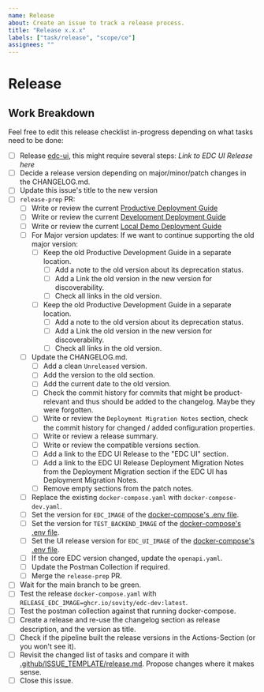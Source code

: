 ```yaml
---
name: Release
about: Create an issue to track a release process.
title: "Release x.x.x"
labels: ["task/release", "scope/ce"]
assignees: ""
---
```


# Release

## Work Breakdown

Feel free to edit this release checklist in-progress depending on what tasks need to be done:

- [ ] Release [edc-ui](https://github.com/sovity/edc-ui), this might require several steps: _Link to EDC UI Release here_
- [ ] Decide a release version depending on major/minor/patch changes in the CHANGELOG.md.
- [ ] Update this issue's title to the new version
- [ ] `release-prep` PR:
    - [ ] Write or review the current [Productive Deployment Guide](https://github.com/sovity/edc-extensions/blob/main/docs/deployment-guide/goals/production)
    - [ ] Write or review the current [Development Deployment Guide](https://github.com/sovity/edc-extensions/blob/main/docs/deployment-guide/goals/development)
    - [ ] Write or review the current [Local Demo Deployment Guide](https://github.com/sovity/edc-extensions/blob/main/docs/deployment-guide/goals/local-demo)
    - [ ] For Major version updates: If we want to continue supporting the old major version:
        - [ ] Keep the old Productive Development Guide in a separate location.
            - [ ] Add a note to the old version about its deprecation status.
            - [ ] Add a Link the old version in the new version for discoverability.
            - [ ] Check all links in the old version.
        - [ ] Keep the old Productive Development Guide in a separate location.
            - [ ] Add a note to the old version about its deprecation status.
            - [ ] Add a Link the old version in the new version for discoverability.
            - [ ] Check all links in the old version.
    - [ ] Update the CHANGELOG.md.
        - [ ] Add a clean `Unreleased` version.
        - [ ] Add the version to the old section.
        - [ ] Add the current date to the old version.
        - [ ] Check the commit history for commits that might be product-relevant and thus should be added to the
          changelog. Maybe they were forgotten.
        - [ ] Write or review the `Deployment Migration Notes` section, check the commit history for changed / added
          configuration properties.
        - [ ] Write or review a release summary.
        - [ ] Write or review the compatible versions section.
        - [ ] Add a link to the EDC UI Release to the "EDC UI" section.
        - [ ] Add a link to the EDC UI Release Deployment Migration Notes from the Deployment Migration section if the EDC UI has Deployment Migration Notes.
        - [ ] Remove empty sections from the patch notes.
    - [ ] Replace the existing `docker-compose.yaml` with `docker-compose-dev.yaml`.
    - [ ] Set the version for `EDC_IMAGE` of
      the [docker-compose's .env file](https://github.com/sovity/edc-extensions/blob/main/.env).
    - [ ] Set the version for `TEST_BACKEND_IMAGE` of
      the [docker-compose's .env file](https://github.com/sovity/edc-extensions/blob/main/.env).
    - [ ] Set the UI release version for `EDC_UI_IMAGE` of
      the [docker-compose's .env file](https://github.com/sovity/edc-extensions/blob/main/.env).
    - [ ] If the core EDC version changed, update the `openapi.yaml`.
    - [ ] Update the Postman Collection if required.
    - [ ] Merge the `release-prep` PR.
- [ ] Wait for the main branch to be green.
- [ ] Test the release `docker-compose.yaml` with `RELEASE_EDC_IMAGE=ghcr.io/sovity/edc-dev:latest`.
- [ ] Test the postman collection against that running docker-compose.
- [ ] Create a release and re-use the changelog section as release description, and the version as title.
- [ ] Check if the pipeline built the release versions in the Actions-Section (or you won't see it).
- [ ] Revisit the changed list of tasks and compare it
  with [.github/ISSUE_TEMPLATE/release.md](https://github.com/sovity/edc-extensions/blob/main/.github/ISSUE_TEMPLATE/release.md).
  Propose changes where it
  makes sense.
- [ ] Close this issue.
